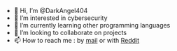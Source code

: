 - 👋 Hi, I’m @DarkAngel404
- 👀 I’m interested in cybersecurity
- 🌱 I’m currently learning other programming languages
- 💞️ I’m looking to collaborate on projects
- 📫 How to reach me : by <a href=mailto:shadowangel404@pm.me>mail</a> or with <a href="https://www.reddit.com/user/TheRunaway_">Reddit</a>

<!---
DarkAngel404/DarkAngel404 is a ✨ special ✨ repository because its `README.md` (this file) appears on your GitHub profile.
You can click the Preview link to take a look at your changes.
--->
